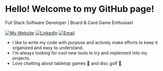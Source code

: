 # Hello! Welcome to my GitHub page!
Full Stack Software Developer | Board & Card Game Enthusiast
<br>
<br>
[![My Website](https://img.shields.io/badge/-My%20Website-yellow?style=for-the-badge)](https://nh-pro-personalsite.onrender.com/)
[![LinkedIn](https://img.shields.io/badge/-LinkedIn-blue?style=for-the-badge&logo=linkedin)](https://www.linkedin.com/in/neil-hanson-125bb5122/) 
[![Email](https://img.shields.io/badge/-gmail-orange?style=for-the-badge&logo=gmail)](mailto:neilhanson.pro@gmail.com) 
<br>
  - I like to write my code with purpose and actively make efforts to keep it organized and easy to understand. <br>
  - I'm always looking for cool new tools to try and implement into my projects. <br>
  - Love chatting about tabletop games 🎲 and disc golf 🥏.<br>
